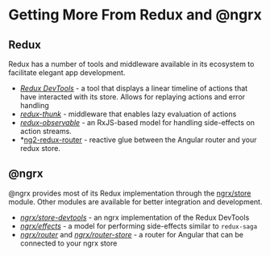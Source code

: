 # Getting More From Redux and @ngrx

## Redux

Redux has a number of tools and middleware available in its ecosystem to facilitate elegant app development.

* [_Redux DevTools_](https://github.com/gaearon/redux-devtools) - a tool that displays a linear timeline of actions that have interacted with its store. Allows for replaying actions and error handling
* [_redux-thunk_](https://github.com/gaearon/redux-thunk) - middleware that enables lazy evaluation of actions
* [_redux-observable_](https://github.com/redux-observable/redux-observable) - an RxJS-based model for handling side-effects on action streams.
* \*[ng2-redux-router](https://github.com/dagstuan/ng2-redux-router) - reactive glue between the Angular router and your redux store.

## @ngrx

@ngrx provides most of its Redux implementation through the [ngrx/store](https://github.com/ngrx/store) module. Other modules are available for better integration and development.

* [_ngrx/store-devtools_](https://github.com/ngrx/store-devtools) - an ngrx implementation of the Redux DevTools
* [_ngrx/effects_](https://github.com/ngrx/effects) - a model for performing side-effects similar to `redux-saga`
* [_ngrx/router_](https://github.com/ngrx/router) and [_ngrx/router-store_](https://github.com/ngrx/router-store) - a router for Angular that can be connected to your ngrx store

